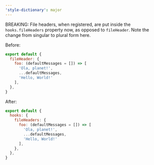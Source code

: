```yaml
---
'style-dictionary': major
---
```


BREAKING: File headers, when registered, are put inside the `hooks.fileHeaders` property now, as opposed to `fileHeader`.
Note the change from singular to plural form here.

Before:

```js
export default {
  fileHeader: {
    foo: (defaultMessages = []) => [
      'Ola, planet!',
      ...defaultMessages,
      'Hello, World!'
    ],
  },
}
```

After:

```js
export default {
  hooks: {
    fileHeaders: {
      foo: (defaultMessages = []) => [
        'Ola, planet!',
        ...defaultMessages,
        'Hello, World!'
      ],
    },
  },
}
```
